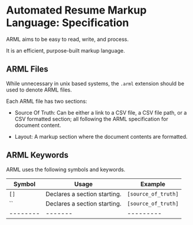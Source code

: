 # Automated Resume Markup Language: Specification

ARML aims to be easy to read, write, and process. 

It is an efficient, purpose-built markup language.



## ARML Files

While unnecessary in unix based systems, the `.arml` extension should be used to denote ARML files.

Each ARML file has two sections:

- Source Of Truth: Can be either a link to a CSV file, a CSV file path, or a CSV formatted section; all following the ARML specification for document content.

- Layout: A markup section where the document contents are formatted.

## ARML Keywords

ARML uses the following symbols and keywords.



| Symbol | Usage | Example |
|--------|-------|---------|
| `[]` | Declares a section starting.| `[source_of_truth]` |
| `` | Declares a section starting.| `[source_of_truth]` |
|--------|-------|---------|